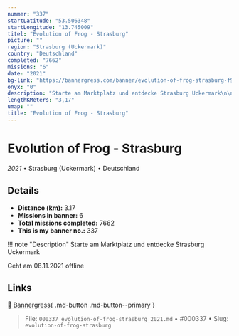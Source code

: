 ```yaml
---
nummer: "337"
startLatitude: "53.506348"
startLongitude: "13.745009"
titel: "Evolution of Frog - Strasburg"
picture: ""
region: "Strasburg (Uckermark)"
country: "Deutschland"
completed: "7662"
missions: "6"
date: "2021"
bg-link: "https://bannergress.com/banner/evolution-of-frog-strasburg-f93f"
onyx: "0"
description: "Starte am Marktplatz und entdecke Strasburg Uckermark\n\nGeht am 08.11.2021 offline"
lengthKMeters: "3,17"
umap: ""
title: "Evolution of Frog - Strasburg"
---
```

# Evolution of Frog - Strasburg

*2021* • Strasburg (Uckermark) • Deutschland



## Details
- **Distance (km):** 3.17
- **Missions in banner:** 6
- **Total missions completed:** 7662
- **This is my banner no.:** 337


!!! note "Description"
    Starte am Marktplatz und entdecke Strasburg Uckermark

Geht am 08.11.2021 offline



## Links
[🔗 Bannergress](https://bannergress.com/banner/evolution-of-frog-strasburg-f93f){ .md-button .md-button--primary }



> File: `000337_evolution-of-frog-strasburg_2021.md` • #000337 • Slug: `evolution-of-frog-strasburg`
